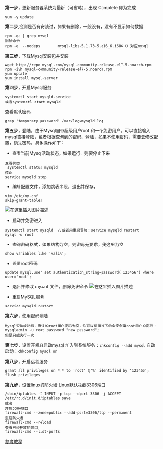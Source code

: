 ﻿**第一步**，更新服务器系统为最新（可省略），出现 Complete 即为完成

```
yum -y update
```
**第二步**,检测是否有安装过，如果有删除，一般没有，没有不显示如何数据

```
rpm -qa | grep mysql
删除命令
rpm -e  --nodeps        mysql-libs-5.1.73-5.e16_6.i686（）对应mysql
```
**第三步**，下载Mysql安装包并安装

```
wget http://repo.mysql.com/mysql-community-release-el7-5.noarch.rpm
rpm -ivh mysql-community-release-el7-5.noarch.rpm
yum update
yum install mysql-server
```

**第四步**，开启Mysql服务

```
systemctl start mysqld.service
或者systemctl start mysqld
```
查看默认密码

```
grep 'temporary password' /var/log/mysqld.log   
```
**第五步**，登陆，由于Mysql自带超级用户root 和一个免密用户，可以直接输入mysql直接登陆，或者根据查询到的密码，登陆，如果不使用密码，需要去修改配置，跳过密码，具体操作如下：
- 查看当前Mysql活动状态，如果运行，则要停止下来

```
查看状态
 systemctl status mysqld
停止
service mysqld stop
```
- 编辑配置文件，添加跳表字段，退出并保存，

```
vim /etc/my.cnf
skip-grant-tables
```
![在这里插入图片描述](https://img-blog.csdnimg.cn/20200825150436510.png#pic_center)
- 启动并免密进入

```
systemctl start mysqld  //或者用重启语句：service mysqld restart 
mysql -u root
```
- 查询密码格式，如果结构为空，则密码无要求，我这里为空

```
show variables like 'vali%';
```
- 设置root密码

```
update mysql.user set authentication_string=password('123456') where user='root';
```
- 退出并修改 my.cnf 文件，删除免密命令
![在这里插入图片描述](https://img-blog.csdnimg.cn/20200825151004680.png#pic_left)

- 重启MySQL服务

```
service mysqld restart 
```

 **第六步**，使用密码登陆
 

```
Mysql安装成功后，默认的root用户密码为空，你可以使用以下命令来创建root用户的密码：
mysqladmin -u root password "new_password";
但是只能执行一次
```

**第七步**，设置开机自启动mysql
加入到系统服务：`chkconfig --add mysql`
自动启动：`chkconfig mysql on`

**第八步**，开启远程服务

```
grant all privileges on *.* to 'root' @'%' identified by '123456';
flush privileges;
```
**第九步**，设置linux的防火墙
Linux默认拦截3306端口
```
/sbin/iptables -I INPUT -p tcp --dport 3306 -j ACCEPT
/etc/rc.d/init.d/iptables save
或者
开启3306端口
firewall-cmd --zone=public --add-port=3306/tcp --permanent
重启防火墙
firewall-cmd --reload
查看已经开放的端口
firewall-cmd --list-ports
```

[参考教程](https://www.runoob.com/mysql/mysql-install.html)

